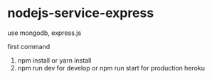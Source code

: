 # nodejs-service-express
use mongodb, express.js

first command
1. npm install or yarn install
2. npm run dev for develop or npm run start for production heroku

